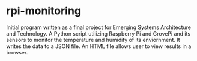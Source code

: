 # rpi-monitoring
Initial program written as a final project for Emerging Systems Architecture and Technology. A Python script utilizing Raspberry Pi and GrovePi and its sensors 
to monitor the temperature and humidity of its enviornment. It writes the data to a JSON file. An HTML file allows user to view results in a browser.
